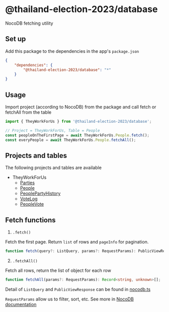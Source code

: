 # @thailand-election-2023/database

NocoDB fetching utility

## Set up

Add this package to the dependencies in the app's `package.json`

```json
{
	"dependencies": {
		"@thailand-election-2023/database": "*"
	}
}
```

## Usage

Import project (according to NocoDB) from the package and call fetch or fetchAll from the table

```js
import { TheyWorkForUs } from '@thailand-election-2023/database';

// Project = TheyWorkForUs, Table = People
const peopleOnTheFirstPage = await TheyWorkForUs.People.fetch();
const everyPeople = await TheyWorkForUs.People.fetchAll();
```

## Projects and tables

The following projects and tables are available

- TheyWorkForUs
  - [Parties](https://sheets.wevis.info/dashboard/#/nc/view/40065196-c978-4d7a-b3fb-fb84694383a7)
  - [People](https://sheets.wevis.info/dashboard/#/nc/view/572c5e5c-a3d8-440f-9a70-3c4c773543ec)
  - [PeoplePartyHistory](https://sheets.wevis.info/dashboard/#/nc/view/707598ab-a5db-4c46-886c-f59934c9936b)
  - [VoteLog](https://sheets.wevis.info/dashboard/#/nc/view/e06d1465-2786-4799-9c0f-a20f4cf71ec4)
  - [PeopleVote](https://sheets.wevis.info/dashboard/#/nc/view/e58433cc-f4fd-499b-926d-05431412cbba)

## Fetch functions

1. `.fetch()`

Fetch the first page. Return `list` of rows and `pageInfo` for pagination.

```ts
function fetch(query?: ListQuery, params?: RequestParams): PublicViewResponse;
```

2. `.fetchAll()`

Fetch all rows, return the list of object for each row

```ts
function fetchAll(params?: RequestParams): Record<string, unknown>[];
```

Detail of `ListQuery` and `PublicViewResponse` can be found in [nocodb.ts](src/nocodb.ts)

`RequestParams` allow us to filter, sort, etc. See more in [NocoDB documentation](https://docs.nocodb.com/developer-resources/rest-apis#query-params)
